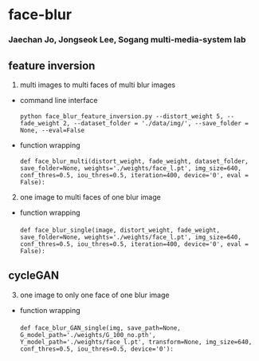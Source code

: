 # face-blur

### Jaechan Jo, Jongseok Lee, Sogang multi-media-system lab

## feature inversion
1. multi images to multi faces of multi blur images

  - command line interface<br><br>
  ```python face_blur_feature_inversion.py --distort_weight 5, --fade_weight 2, --dataset_folder = './data/img/', --save_folder = None, --eval=False```

  - function wrapping<br><br>
  ```def face_blur_multi(distort_weight, fade_weight, dataset_folder, save_folder=None, weights='./weights/face_l.pt', img_size=640, conf_thres=0.5, iou_thres=0.5, iteration=400, device='0', eval = False):```

2. one image to multi faces of one blur image

  - function wrapping<br><br>
  ```def face_blur_single(image, distort_weight, fade_weight, save_folder=None, weights='./weights/face_l.pt', img_size=640, conf_thres=0.5, iou_thres=0.5, iteration=400, device='0', eval = False):```

## cycleGAN
3. one image to only one face of one blur image

  - function wrapping<br><br>
  ```def face_blur_GAN_single(img, save_path=None, G_model_path='./weights/G_100_no.pth', Y_model_path='./weights/face_l.pt', transform=None, img_size=640, conf_thres=0.5, iou_thres=0.5, device='0'):```
                         
                         
